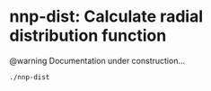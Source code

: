 nnp-dist: Calculate radial distribution function
================================================

@warning
Documentation under construction...

```
./nnp-dist
```

